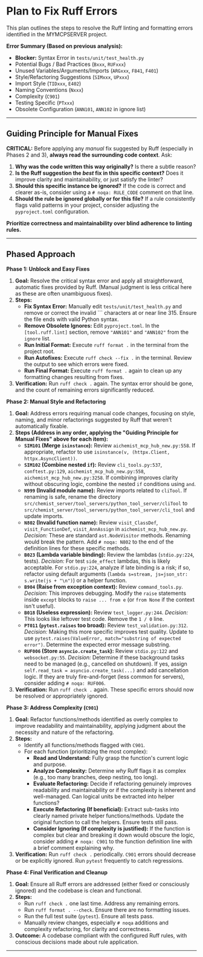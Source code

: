 # Plan to Fix Ruff Errors

This plan outlines the steps to resolve the Ruff linting and formatting errors identified in the MYMCPSERVER project.

**Error Summary (Based on previous analysis):**

- **Blocker:** Syntax Error in `tests/unit/test_health.py`
- Potential Bugs / Bad Practices (`Bxxx`, `RUFxxx`)
- Unused Variables/Arguments/Imports (`ARGxxx`, `F841`, `F401`)
- Style/Refactoring Suggestions (`SIMxxx`, `UPxxx`)
- Import Style (`TIDxxx`, `E402`)
- Naming Conventions (`Nxxx`)
- Complexity (`C901`)
- Testing Specific (`PTxxx`)
- Obsolete Configuration (`ANN101`, `ANN102` in ignore list)

---

## Guiding Principle for Manual Fixes

**CRITICAL:** Before applying any _manual_ fix suggested by Ruff (especially in Phases 2 and 3), **always read the surrounding code context**. Ask:

1.  **Why was the code written this way originally?** Is there a subtle reason?
2.  **Is the Ruff suggestion the _best_ fix in this specific context?** Does it improve clarity and maintainability, or just satisfy the linter?
3.  **Should this specific instance be ignored?** If the code is correct and clearer as-is, consider using a `# noqa: RULE_CODE` comment on that line.
4.  **Should the rule be ignored globally or for this file?** If a rule consistently flags valid patterns in your project, consider adjusting the `pyproject.toml` configuration.

**Prioritize correctness and maintainability over blind adherence to linting rules.**

---

## Phased Approach

**Phase 1: Unblock and Easy Fixes**

1.  **Goal:** Resolve the critical syntax error and apply all straightforward, automatic fixes provided by Ruff. (Manual judgment is less critical here as these are often unambiguous fixes).
2.  **Steps:**
    - **Fix Syntax Error:** Manually edit `tests/unit/test_health.py` and remove or correct the invalid ``` characters at or near line 315. Ensure the file ends with valid Python syntax.
    - **Remove Obsolete Ignores:** Edit `pyproject.toml`. In the `[tool.ruff.lint]` section, remove `"ANN101"` and `"ANN102"` from the `ignore` list.
    - **Run Initial Format:** Execute `ruff format .` in the terminal from the project root.
    - **Run Autofixes:** Execute `ruff check --fix .` in the terminal. Review the output to see which errors were fixed.
    - **Run Final Format:** Execute `ruff format .` again to clean up any formatting changes resulting from fixes.
3.  **Verification:** Run `ruff check .` again. The syntax error should be gone, and the count of remaining errors significantly reduced.

**Phase 2: Manual Style and Refactoring**

1.  **Goal:** Address errors requiring manual code changes, focusing on style, naming, and minor refactorings suggested by Ruff that weren't automatically fixable.
2.  **Steps (Address in any order, applying the "Guiding Principle for Manual Fixes" above for each item):**
    - **`SIM101` (Merge `isinstance`):** Review `aichemist_mcp_hub_new.py:558`. If appropriate, refactor to use `isinstance(v, (httpx.Client, httpx.AsyncClient))`.
    - **`SIM102` (Combine nested `if`):** Review `cli_tools.py:537`, `conftest.py:129`, `aichemist_mcp_hub_new.py:558`, `aichemist_mcp_hub_new.py:3258`. If combining improves clarity without obscuring logic, combine the nested `if` conditions using `and`.
    - **`N999` (Invalid module name):** Review imports related to `cliTool`. If renaming is safe, rename the directory `src/chemist_server/tool_servers/python_tool_server/cliTool` to `src/chemist_server/tool_servers/python_tool_server/cli_tool` and update imports.
    - **`N802` (Invalid function name):** Review `visit_ClassDef`, `visit_FunctionDef`, `visit_AnnAssign` in `aichemist_mcp_hub_new.py`. _Decision:_ These are standard `ast.NodeVisitor` methods. Renaming would break the pattern. Add `# noqa: N802` to the end of the definition lines for these specific methods.
    - **`B023` (Lambda variable binding):** Review the lambdas (`stdio.py:224`, tests). _Decision:_ For test `side_effect` lambdas, this is likely acceptable. For `stdio.py:224`, analyze if late binding is a risk; if so, refactor using default arguments (`lambda s=stream, js=json_str: s.write(js + "\n")`) or a helper function.
    - **`B904` (Raise from exception context):** Review `command_tools.py`. _Decision:_ This improves debugging. Modify the `raise` statements inside `except` blocks to `raise ... from e` (or `from None` if the context isn't useful).
    - **`B018` (Useless expression):** Review `test_logger.py:244`. _Decision:_ This looks like leftover test code. Remove the `1 / 0` line.
    - **`PT011` (`pytest.raises` too broad):** Review `test_validation.py:312`. _Decision:_ Making this more specific improves test quality. Update to use `pytest.raises(ValueError, match="substring of expected error")`. Determine the expected error message substring.
    - **`RUF006` (Store `asyncio.create_task`):** Review `stdio.py:122` and `websocket.py:55`. _Decision:_ Determine if these background tasks need to be managed (e.g., cancelled on shutdown). If yes, assign `self.read_task = asyncio.create_task(...)` and add cancellation logic. If they are truly fire-and-forget (less common for servers), consider adding `# noqa: RUF006`.
3.  **Verification:** Run `ruff check .` again. These specific errors should now be resolved or appropriately ignored.

**Phase 3: Address Complexity (`C901`)**

1.  **Goal:** Refactor functions/methods identified as overly complex to improve readability and maintainability, applying judgment about the necessity and nature of the refactoring.
2.  **Steps:**
    - Identify all functions/methods flagged with `C901`.
    - For each function (prioritizing the most complex):
      - **Read and Understand:** Fully grasp the function's current logic and purpose.
      - **Analyze Complexity:** Determine _why_ Ruff flags it as complex (e.g., too many branches, deep nesting, too long).
      - **Evaluate Refactoring:** Decide if refactoring genuinely improves readability and maintainability or if the complexity is inherent and well-managed. Can logical units be extracted into helper functions?
      - **Execute Refactoring (If beneficial):** Extract sub-tasks into clearly named private helper functions/methods. Update the original function to call the helpers. Ensure tests still pass.
      - **Consider Ignoring (If complexity is justified):** If the function is complex but clear and breaking it down would obscure the logic, consider adding `# noqa: C901` to the function definition line with a brief comment explaining why.
3.  **Verification:** Run `ruff check .` periodically. `C901` errors should decrease or be explicitly ignored. Run `pytest` frequently to catch regressions.

**Phase 4: Final Verification and Cleanup**

1.  **Goal:** Ensure all Ruff errors are addressed (either fixed or consciously ignored) and the codebase is clean and functional.
2.  **Steps:**
    - Run `ruff check .` one last time. Address any remaining errors.
    - Run `ruff format . --check`. Ensure there are no formatting issues.
    - Run the full test suite (`pytest`). Ensure all tests pass.
    - Manually review changes, especially `# noqa` additions and complexity refactoring, for clarity and correctness.
3.  **Outcome:** A codebase compliant with the configured Ruff rules, with conscious decisions made about rule application.

---
